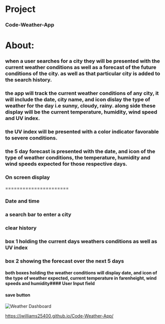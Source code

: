 # Project 

### Code-Weather-App


# About:

### when a user searches for a city they will be presented with the current weather conditions as well as a forecast of the future conditions of the city. as well as that particular city is added to the search history. 

###  the app will track the current weather conditions of any city, it will include the date, city name, and icon dislay the type of weather for the day i.e sunny, cloudy, rainy. along side these display will be the current temperature, humidity, wind speed and UV index.

### the UV index will be presented with a color indicator favorable to severe conditions. 

### the 5 day forecast is presented with the date, and icon of the type of weather conditions, the temperature, humidity and wind speeds expected for those respective days. 


### On screen display
======================
### Date and time
### a search bar to enter a city
### clear history
### box 1 holding the current days weathers conditions as well as UV index
### box 2 showing the forecast over the next 5 days 
#### both boxes holding the weather conditions will display date, and icon of the type of weather expected, current temperature in farenheight, wind speeds and humidity#### User Input field
#### save button

![Weather Dashboard](images\weatherDashboard.jpg)



https://jwilliams25400.github.io/Code-Weather-App/
